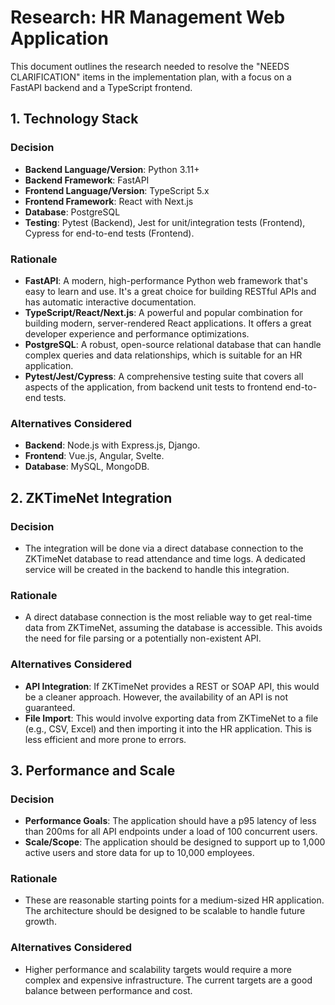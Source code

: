 # Research: HR Management Web Application

This document outlines the research needed to resolve the "NEEDS CLARIFICATION" items in the implementation plan, with a focus on a FastAPI backend and a TypeScript frontend.

## 1. Technology Stack

### Decision
- **Backend Language/Version**: Python 3.11+
- **Backend Framework**: FastAPI
- **Frontend Language/Version**: TypeScript 5.x
- **Frontend Framework**: React with Next.js
- **Database**: PostgreSQL
- **Testing**: Pytest (Backend), Jest for unit/integration tests (Frontend), Cypress for end-to-end tests (Frontend).

### Rationale
- **FastAPI**: A modern, high-performance Python web framework that's easy to learn and use. It's a great choice for building RESTful APIs and has automatic interactive documentation.
- **TypeScript/React/Next.js**: A powerful and popular combination for building modern, server-rendered React applications. It offers a great developer experience and performance optimizations.
- **PostgreSQL**: A robust, open-source relational database that can handle complex queries and data relationships, which is suitable for an HR application.
- **Pytest/Jest/Cypress**: A comprehensive testing suite that covers all aspects of the application, from backend unit tests to frontend end-to-end tests.

### Alternatives Considered
- **Backend**: Node.js with Express.js, Django.
- **Frontend**: Vue.js, Angular, Svelte.
- **Database**: MySQL, MongoDB.

## 2. ZKTimeNet Integration

### Decision
- The integration will be done via a direct database connection to the ZKTimeNet database to read attendance and time logs. A dedicated service will be created in the backend to handle this integration.

### Rationale
- A direct database connection is the most reliable way to get real-time data from ZKTimeNet, assuming the database is accessible. This avoids the need for file parsing or a potentially non-existent API.

### Alternatives Considered
- **API Integration**: If ZKTimeNet provides a REST or SOAP API, this would be a cleaner approach. However, the availability of an API is not guaranteed.
- **File Import**: This would involve exporting data from ZKTimeNet to a file (e.g., CSV, Excel) and then importing it into the HR application. This is less efficient and more prone to errors.

## 3. Performance and Scale

### Decision
- **Performance Goals**: The application should have a p95 latency of less than 200ms for all API endpoints under a load of 100 concurrent users.
- **Scale/Scope**: The application should be designed to support up to 1,000 active users and store data for up to 10,000 employees.

### Rationale
- These are reasonable starting points for a medium-sized HR application. The architecture should be designed to be scalable to handle future growth.

### Alternatives Considered
- Higher performance and scalability targets would require a more complex and expensive infrastructure. The current targets are a good balance between performance and cost.